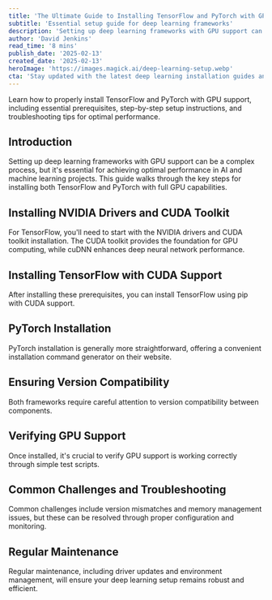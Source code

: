 ```yaml
---
title: 'The Ultimate Guide to Installing TensorFlow and PyTorch with GPU Support'
subtitle: 'Essential setup guide for deep learning frameworks'
description: 'Setting up deep learning frameworks with GPU support can be a complex process, but it\'s essential for achieving optimal performance in AI and machine learning projects. This guide walks through the key steps for installing both TensorFlow and PyTorch with full GPU capabilities.'
author: 'David Jenkins'
read_time: '8 mins'
publish_date: '2025-02-13'
created_date: '2025-02-13'
heroImage: 'https://images.magick.ai/deep-learning-setup.webp'
cta: 'Stay updated with the latest deep learning installation guides and best practices - follow us on LinkedIn!'
---
```


Learn how to properly install TensorFlow and PyTorch with GPU support, including essential prerequisites, step-by-step setup instructions, and troubleshooting tips for optimal performance.

## Introduction

Setting up deep learning frameworks with GPU support can be a complex process, but it's essential for achieving optimal performance in AI and machine learning projects. This guide walks through the key steps for installing both TensorFlow and PyTorch with full GPU capabilities.

## Installing NVIDIA Drivers and CUDA Toolkit

For TensorFlow, you'll need to start with the NVIDIA drivers and CUDA toolkit installation. The CUDA toolkit provides the foundation for GPU computing, while cuDNN enhances deep neural network performance.

## Installing TensorFlow with CUDA Support

After installing these prerequisites, you can install TensorFlow using pip with CUDA support.

## PyTorch Installation

PyTorch installation is generally more straightforward, offering a convenient installation command generator on their website.

## Ensuring Version Compatibility

Both frameworks require careful attention to version compatibility between components.

## Verifying GPU Support

Once installed, it's crucial to verify GPU support is working correctly through simple test scripts.

## Common Challenges and Troubleshooting

Common challenges include version mismatches and memory management issues, but these can be resolved through proper configuration and monitoring.

## Regular Maintenance

Regular maintenance, including driver updates and environment management, will ensure your deep learning setup remains robust and efficient.